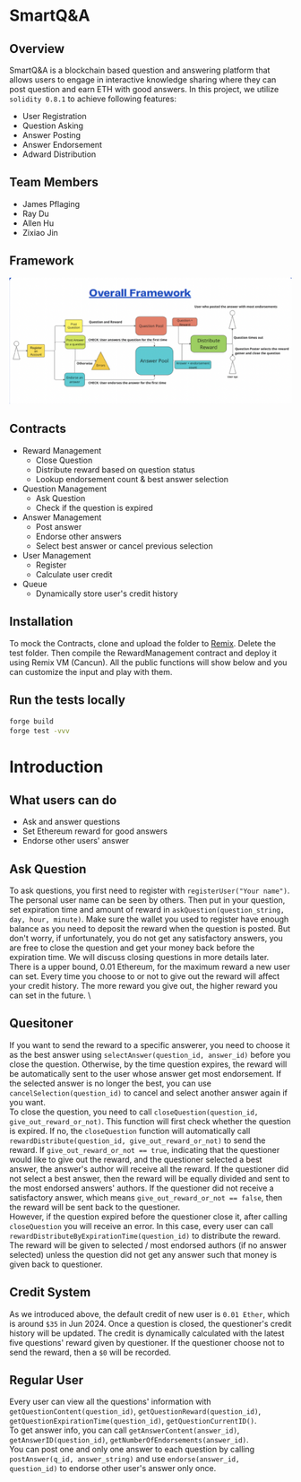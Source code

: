 # SmartQ&A
## Overview


SmartQ&A is a blockchain based question and answering platform that allows users to engage in interactive knowledge sharing where they can post question and earn ETH with good answers. In this project, we utilize `solidity 0.8.1` to achieve following features:

- User Registration
- Question Asking
- Answer Posting
- Answer Endorsement
- Adward Distribution


## Team Members
- James Pflaging
- Ray Du
- Allen Hu
- Zixiao Jin



## Framework
![screenshot](assets/framework.png)

## Contracts
- Reward Management
  - Close Question
  - Distribute reward based on question status
  - Lookup endorsement count & best answer selection
- Question Management
  - Ask Question
  - Check if the question is expired
- Answer Management
  - Post answer
  - Endorse other answers
  - Select best answer or cancel previous selection
- User Management
  - Register
  - Calculate user credit
- Queue
  - Dynamically store user's credit history
## Installation

To mock the Contracts, clone and upload the folder to [Remix](remix.ethereum.org). Delete the test folder. Then compile the RewardManagement contract and deploy it using Remix VM (Cancun). All the public functions will show below and you can customize the input and play with them. 

## Run the tests locally

```sh
forge build
forge test -vvv
```
# Introduction
## What users can do
- Ask and answer questions
- Set Ethereum reward for good answers
- Endorse other users' answer
## Ask Question
To ask questions, you first need to register with `registerUser("Your name")`. The personal user name can be seen by others. Then put in your question, set expiration time and amount of reward in `askQuestion(question_string, day, hour, minute)`. Make sure the wallet you used to register have enough balance as you need to deposit the reward when the question is posted. But don't worry, if unfortunately, you do not get any satisfactory answers, you are free to close the question and get your money back before the expiration time. We will discuss closing questions in more details later. \
There is a upper bound, 0.01 Ethereum, for the maximum reward a new user can set. Every time you choose to or not to give out the reward will affect your credit history. The more reward you give out, the higher reward you can set in the future. \
## Quesitoner
If you want to send the reward to a specific answerer, you need to choose it as the best answer using `selectAnswer(question_id, answer_id)` before you close the question. Otherwise, by the time question expires, the reward will be automatically sent to the user whose answer get most endorsement. If the selected answer is no longer the best, you can use `cancelSelection(question_id)` to cancel and select another answer again if you want. \
To close the question, you need to call `closeQuestion(question_id, give_out_reward_or_not)`. This function will first check whether the question is expired. If no, the `closeQuestion` function will automatically call `rewardDistribute(question_id, give_out_reward_or_not)` to send the reward. If `give_out_reward_or_not == true`, indicating that the questioner would like to give out the reward, and the questioner selected a best answer, the answer's author will receive all the reward. If the questioner did not select a best answer, then the reward will be equally divided and sent to the most endorsed answers' authors. If the questioner did not receive a satisfactory answer, which means `give_out_reward_or_not == false`, then the reward will be sent back to the questioner.   \
However, if the question expired before the questioner close it, after calling `closeQuestion` you will receive an error. In this case, every user can call `rewardDistributeByExpirationTime(question_id)` to distribute the reward. The reward will be given to selected / most endorsed authors (if no answer selected) unless the question did not get any answer such that money is given back to questioner. 
## Credit System
As we introduced above, the default credit of new user is `0.01 Ether`, which is around `$35` in Jun 2024. Once a question is closed, the questioner's credit history will be updated. The credit is dynamically calculated with the latest five questions' reward given by questioner. If the questioner choose not to send the reward, then a `$0` will be recorded.
## Regular User
Every user can view all the questions' information with `getQuestionContent(question_id)`, `getQuestionReward(question_id)`, `getQuestionExpirationTime(question_id)`, `getQuestionCurrentID()`. \
To get answer info, you can call `getAnswerContent(answer_id)`, `getAnswerID(question_id)`, `getNumberOfEndorsements(answer_id)`. \
You can post one and only one answer to each question by calling `postAnswer(q_id, answer_string)` and use `endorse(answer_id, question_id)` to endorse other user's answer only once. 